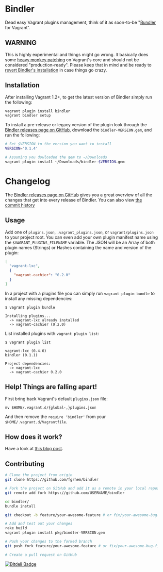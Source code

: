 # Bindler
Dead easy Vagrant plugins management, think of it as soon-to-be "[Bundler](http://bundler.io/)
for Vagrant".

## WARNING
This is highly experimental and things might go wrong. It basically does some
[heavy monkey patching](lib/bindler/bend_vagrant.rb) on Vagrant's core and should
not be considered "production-ready". Please keep that in mind and be ready to
[revert Bindler's installation](#help-things-are-falling-apart) in case things
go crazy.

## Installation
After installing Vagrant 1.2+, to get the latest version of Bindler simply run the following:

```bash
vagrant plugin install bindler
vagrant bindler setup
```

To install a pre-release or legacy version of the plugin look through the
[Bindler releases page on GitHub](https://github.com/fgrehm/bindler/releases),
download the `bindler-VERSION.gem`, and run the following:

```bash
# Set $VERSION to the version you want to install
VERSION='0.1.4' 

# Assuming you dowloaded the gem to ~/Downloads
vagrant plugin install ~/Downloads/bindler-$VERSION.gem
```

# Changelog
The [Bindler releases page on GitHub](https://github.com/fgrehm/bindler/releases)
gives you a great overview of all the changes that get into every release of Bindler.
You can also view [the commit history](https://github.com/fgrehm/bindler/commits/master)

## Usage
Add one of `plugins.json`, `.vagrant_plugins.json`, or `vagrant/plugins.json`
to your project root. You can even add your own plugin manifest name using the
`$VAGRANT_PLUGINS_FILENAME` variable. The JSON will be an Array of both plugin
names (Strings) or Hashes containing the name and version of the plugin:

```json
[
  "vagrant-lxc",
  {
    "vagrant-cachier": "0.2.0"
  }
]
```

In a project with a plugins file you can simply run `vagrant plugin bundle` to
install any missing dependencies:

```
$ vagrant plugin bundle

Installing plugins...
  -> vagrant-lxc already installed
  -> vagrant-cachier (0.2.0)
```

List installed plugins with `vagrant plugin list`:

```
$ vagrant plugin list

vagrant-lxc (0.4.0)
bindler (0.1.1)

Project dependencies:
  -> vagrant-lxc
  -> vagrant-cachier 0.2.0
```


## Help! Things are falling apart!
First bring back Vagrant's default `plugins.json` file:

```
mv $HOME/.vagrant.d/{global-,}plugins.json
```

And then remove the `require 'bindler'` from your `$HOME/.vagrant.d/Vagrantfile`.

## How does it work?
Have a look at [this blog post](http://fabiorehm.com/blog/2013/07/15/vundler-dead-easy-plugin-management-for-vagrant/).

## Contributing

```bash
# Clone the project from origin
git clone https://github.com/fgrhem/bindler

# Fork the project on GitHub and add it as a remote in your local repository
git remote add fork https://github.com/USERNAME/bindler

cd bindler/
bundle install

git checkout -b feature/your-awesome-feature # or fix/your-awesome-bug-fix

# Add and test out your changes
rake build
vagrant plugin install pkg/bindler-VERSION.gem

# Push your changes to the forked branch
git push fork feature/your-awesome-feature # or fix/your-awesome-bug-fix

# Create a pull request on GitHub
```

[![Bitdeli Badge](https://d2weczhvl823v0.cloudfront.net/fgrehm/bindler/trend.png)](https://bitdeli.com/free "Bitdeli Badge")
